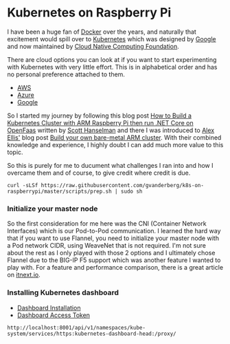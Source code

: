 # Kubernetes on Raspberry Pi

I have been a huge fan of [Docker](https://www.docker.com/) over the years, and naturally that excitement would spill over to [Kubernetes](https://kubernetes.io/) which was designed by [Google](https://en.wikipedia.org/wiki/Google) and now maintained by [Cloud Native Computing Foundation](https://en.wikipedia.org/wiki/Cloud_Native_Computing_Foundation).

There are cloud options you can look at if you want to start experimenting with Kubernetes with very little effort.
This is in alphabetical order and has no personal preference attached to them.

* [AWS](https://aws.amazon.com/eks/)
* [Azure](https://azure.microsoft.com/en-us/free/kubernetes-service/)
* [Google](https://cloud.google.com/kubernetes-engine/)

So I started my journey by following this blog post [How to Build a Kubernetes Cluster with ARM Raspberry Pi then run .NET Core on OpenFaas](https://www.hanselman.com/blog/HowToBuildAKubernetesClusterWithARMRaspberryPiThenRunNETCoreOnOpenFaas.aspx) written by [Scott Hanselman](https://www.hanselman.com/) and there I was introduced to [Alex Ellis'](https://blog.alexellis.io/) blog post [Build your own bare-metal ARM cluster](https://blog.alexellis.io/build-your-own-bare-metal-arm-cluster/). 
With their combined knowledge and experience, I highly doubt I can add much more value to this topic. 

So this is purely for me to ducument what challenges I ran into and how I overcame them and of course, to give credit where credit is due.

```
curl -sLSf https://raw.githubusercontent.com/gvanderberg/k8s-on-raspberrypi/master/scripts/prep.sh | sudo sh
```

### Initialize your master node

So the first consideration for me here was the CNI (Container Network Interfaces) which is our Pod-to-Pod communication. I learned the hard way that if you want to use Flannel, you need to initialize your master node with a Pod network CIDR, using WeaveNet that is not required. I'm not sure about the rest as I only played with those 2 options and I ultimately chose Flannel due to the BIG-IP F5 support which was another feature I wanted to play with. For a feature and performance comparison, there is a great article on [itnext.io](https://itnext.io/benchmark-results-of-kubernetes-network-plugins-cni-over-10gbit-s-network-36475925a560).

### Installing Kubernetes dashboard

* [Dashboard Installation](https://github.com/kubernetes/dashboard/wiki/Installation)
* [Dashboard Access Token](https://github.com/kubernetes/dashboard/wiki/Creating-sample-user)

```
http://localhost:8001/api/v1/namespaces/kube-system/services/https:kubernetes-dashboard-head:/proxy/
```